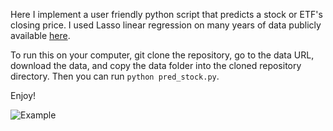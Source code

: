 Here I implement a user friendly python script that predicts a stock or ETF's closing price.
I used Lasso linear regression on many years of data publicly available [here](https://www.kaggle.com/borismarjanovic/price-volume-data-for-all-us-stocks-etfs).

To run this on your computer, git clone the repository, go to the data URL, download the data, and copy the data folder into the cloned repository directory.
Then you can run `python pred_stock.py`. 

Enjoy!

![Example](https://imgur.com/a/4BjZqmY)
